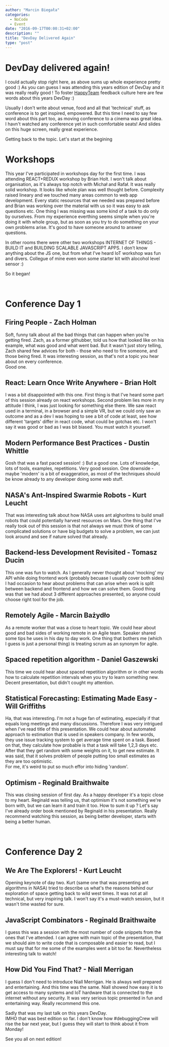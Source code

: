 ```yaml
---
author: "Marcin Biegała"
categories:
  - NoCode
  - Event
date: "2016-09-17T00:00:31+02:00"
description: ""
title: "DevDay Delivered Again"
type: "post"
---
```


# DevDay delivered again!

I could actually stop right here, as above sums up whole experience pretty good :)
As you can guess I was attending this years edition of DevDay and it was really really good !
To foster [HappyTeam](https://happyteam.io) feedback culture here are few words about this years DevDay :)

Usually I don't write about venue, food and all that 'technical' stuff, as conference is to get inspired, empowered. But this time I need to say few word about this part too, as moving conference to a cinema was great idea. I havn't watched any conference yet in such comfortable seats! And slides on this huge screen, really great experience.

Getting back to the topic.
Let's start at the begining

# Workshops

This year I've participated in workshops day for the first time. I was attending REACT+REDUX workshop by Brian Holt. I won't talk about organisation, as it's always top notch with Michał and Rafał. It was really solid workshop. It looks like whole plan was well thought before. Complexity raised lineary and we touched many areas common to web app development. Every static resources that we needed was prepared before and Brian was working over the material with us so it was easy to ask questions etc. One thing I was missing was some kind of a task to do only by ourselves. From my experience everthing seems simple when you're doing it with whole group, but as soon as you try to do something on your own problems arise. It's good to have someone around to answer questions.

In other rooms there were other two workshops INTERNET OF THINGS - BUILD IT and BUILDING SCALABLE JAVASCRIPT APPS. I don't know anything about the JS one, but from what I've heard IoT workshop was fun and divers. Collegue of mine even won some starter kit with alocohol level sensor :)

So it began!

&nbsp;  
# Conference Day 1
  

## Firing People - Zach Holman
Soft, funny talk about all the bad things that can happen when you're getting fired. Zach, as a former githubber, told us how that looked like on his example, what was good and what went bad. But it wasn't just story telling, Zach shared few advices for both - those who need to fire someone, and those being fired. It was interesting session, as that's not a topic you hear about on every conference.  
Good one.

## React: Learn Once Write Anywhere - Brian Holt
I was a bit disappointed with this one. First thing is that I've heard some part of this session already on react workshops. Second problem lies more in my attitude I think, I was just looking for something else there. We saw react used in a terminal, in a browser and a simple VR, but we could only saw an outcome and as a dev I was hoping to see a bit of code at least, see how different 'targets' differ in react code, what could be gotchas etc. I won't say it was good or bad as I was bit biased. You must watch it yourself.

## Modern Performance Best Practices - Dustin Whittle
Gosh that was a fast paced session! :)
But a good one. Lots of knowledge, lots of tools, examples, repetitions.
Very good session. One downside - maybe 'modern' is a bit of exaggeration, as most of the techniques should be know already to any developer doing some web stuff.

## NASA's Ant-Inspired Swarmie Robots - Kurt Leucht
That was interesting talk about how NASA uses ant alghoritms to build small robots that could potentially harvest resources on Mars. One thing that I've really took out of this session is that not always we must think of some complicated solutions or have big budgets to solve a problem, we can just look around and see if nature solved that already.

## Backend-less Development Revisited - Tomasz Ducin
This one was fun to watch. As I generally never thought about 'mocking' my API while doing frontend work (probably becuase I usually cover both sides) I had occasion to hear about problems that can arise when work is split between backend and frontend and how we can solve them. Good thing was that we had about 3 different approaches presented, so anyone could choose right tool for the job.

## Remotely Agile - Marcin Bażydło
As a remote worker that was a close to heart topic. We could hear about good and bad sides of working remote in an Agile team. Speaker shared some tips he uses in his day to day work. One thing that bothers me (which I guess is just a personal thing) is treating scrum as an synonym for agile.

## Spaced repetition algorithm - Daniel Gaszewski
This time we could hear about spaced repetition algorithm or in other words how to calculate repetition intervals when you try to learn something new. Decent presentation, but didn't cought my attention.

## Statistical Forecasting: Estimating Made Easy - Will Griffiths
Ha, that was interesting. I'm not a huge fan of estimating, especially if that equals long meetings and many discussions. Therefore I was very intrigued when I've read title of this presentation. We could hear about automated approach to estimation that is used in speakers company. In few words, they use issue tracking system to get average time spent on a task. Based on that, they calculate how probable is that a task will take 1,2,3 days etc. After that they get random with some weights on it, to get new estimate. It was said, that it solves problem of people putting too small estimates as they are too optimistic.  
For me, it's weird to put so much effor into hiding 'random'.

## Optimism - Reginald Braithwaite
This was closing session of first day. As a happy developer it's a topic close to my heart. Reginald was telling us, that optimism it's not something we're born with, but we can learn it and train it too.
How to sum it up ? Let's say I've already order book mentioned by Reginald in his presentation.
Really recommend watching this session, as being better developer, starts with being a better human.

&nbsp;    
# Conference Day 2
  

## We Are The Explorers! - Kurt Leucht
Opening keynote of day two. Kurt (same one that was presenting ant algorithms in NASA) tried to describe us what's the reasons behind our exploration of space getting back to wild west times. It was not at all technical, but very inspiring talk. I won't say it's a must-watch session, but it wasn't time wasted for sure.

## JavaScript Combinators - Reginald Braithwaite
I guess this was a session with the most number of code snippets from the ones that I've attended. I can agree with main topic of the presentation, that we should aim to write code that is composable and easier to read, but I must say that for me some of the examples went a bit too far. Nevertheless interesting talk to watch!

## How Did You Find That? - Niall Merrigan
I guess I don't need to introduce Niall Merrigan. He is always well prepared and entertaining. And this time was the same. Niall showed how easy it is to get access to many systems and IoT hardware that is connected to the internet without any security. It was very serious topic presented in fun and entertaining way.
Really recommend this one.

Sadly that was my last talk on this years DevDay.  
IMHO that was best edition so far. I don't know how #debuggingCrew will rise the bar next year, but I guess they will start to think about it from Monday!

See you all on next edition!
